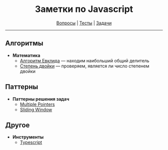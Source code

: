 <div align="center">

# Заметки по Javascript

[Вопросы](https://github.com/dollaween/javascript-questions)
|
[Тесты](https://github.com/dollaween/javascript-tests)
|
[Задачи](https://github.com/dollaween/javascript-tasks)

</div>

---

## Алгоритмы

* **Математика**
  * [Алгоритм Евклида](./algorithms/math/euclidean-algorithm.md) — находим наибольший общий делитель
  * [Степень двойки](./algorithms/math/is-power-of-two.md) — проверяем, является ли число степенем двойки

## Паттерны

* **Паттерны решения задач**
  * [Multiple Pointers](./patterns/problem-solving/multiple-pointers.md)
  * [Sliding Window](./patterns/problem-solving/sliding-window.md)

## Другое

* **Инструменты**
  * [Typescript](./other/typescript.md)
